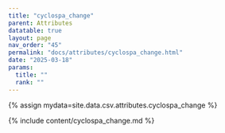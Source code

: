 ```yaml
---
title: "cyclospa_change"
parent: Attributes
datatable: true
layout: page
nav_order: "45"
permalink: "docs/attributes/cyclospa_change.html"
date: "2025-03-18"
params:
  title: ""
  rank: ""
---
```

{% assign mydata=site.data.csv.attributes.cyclospa_change %} 

{% include content/cyclospa_change.md %}
